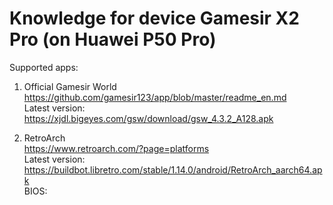 # Knowledge for device Gamesir X2 Pro (on Huawei P50 Pro)

Supported apps:  
1. Official Gamesir World   
https://github.com/gamesir123/app/blob/master/readme_en.md   
Latest version: https://xjdl.bigeyes.com/gsw/download/gsw_4.3.2_A128.apk   

2. RetroArch  
https://www.retroarch.com/?page=platforms   
Latest version: https://buildbot.libretro.com/stable/1.14.0/android/RetroArch_aarch64.apk   
BIOS: 

